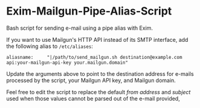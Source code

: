 # Exim-Mailgun-Pipe-Alias-Script
Bash script for sending e-mail using a pipe alias with Exim.

If you want to use Mailgun's HTTP API instead of its SMTP interface, add the following alias to `/etc/aliases`:

    aliasname:     "|/path/to/send_mailgun.sh destination@example.com api:your-mailgun-api-key your.mailgun.domain"

Update the arguments above to point to the destination address for e-mails processed by the script, your Mailgun API key, and Mailgun domain.

Feel free to edit the script to replace the default *from address* and *subject* used when those values cannot be parsed out of the e-mail provided,
